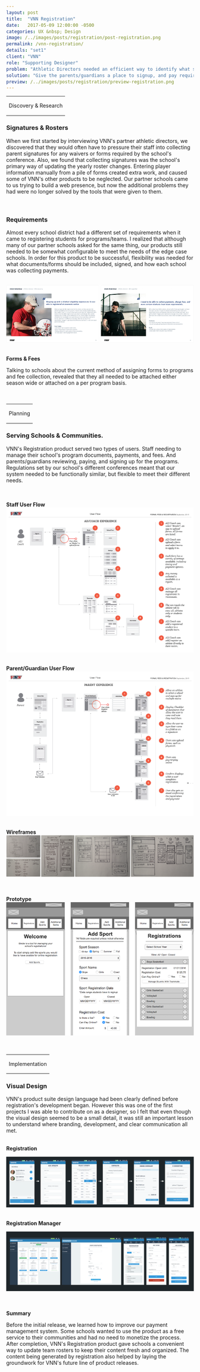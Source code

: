 ```yaml
---
layout: post
title:  "VNN Registration"
date:   2017-05-09 12:00:00 -0500
categories: UX &nbsp; Design
image: /../images/posts/registration/post-registration.png
permalink: /vnn-registration/
details: "set1"
client: "VNN"
role: "Supporting Designer"
problem: "Athletic Directors needed an efficient way to identify what students were signed up for school programs in the current season."
solution: "Give the parents/guardians a place to signup, and pay required fees for all school programs."
preview: /../images/posts/registration/preview-registration.png
---
```

<table class="post-content-section-title">
  <tr>
    <td>
      <p class="section-title">Discovery & Research</p>
    </td>
  </tr>
</table>

### Signatures & Rosters

When we first started by interviewing VNN's partner athletic directors, we discovered that they would often have to pressure their staff into collecting parent signatures for any waivers or forms required by the school's conference. Also, we found that collecting signatures was the school's primary way of updating the yearly roster changes. Entering player information manually from a pile of forms created extra work, and caused some of VNN's other products to be neglected. Our partner schools came to us trying to build a web presence, but now the additional problems they had were no longer solved by the tools that were given to them.
<br>
<br>
<br>


### Requirements

Almost every school district had a different set of requirements when it came to registering students for programs/teams. I realized that although many of our partner schools asked for the same thing, our products still needed to be somewhat configurable to meet the needs of the edge case schools. In order for this product to be successful, flexibility was needed for what documents/forms should be included, signed, and how each school was collecting payments.
<br>
<br>

![Original Staff Personae](/../images/posts/registration/reg-personae.png)
<br>
<br>

**Forms & Fees**

Talking to schools about the current method of assigning forms to programs and fee collection, revealed that they all needed to be attached either season wide or attached on a per program basis.
<br>
<br>
<br>

<table class="post-content-section-title">
  <tr>
    <td>
      <p class="section-title">Planning</p>
    </td>
  </tr>
</table>

### Serving Schools & Communities.

VNN's Registration product served two types of users. Staff needing to manage their school's program documents, payments, and fees. And parents/guardians reviewing, paying, and signing up for the programs. Regulations set by our school's different conferences meant that our system needed to be functionally similar, but flexible to meet their different needs.
<br>
<br>
<br>

**Staff User Flow**
![Original Staff User Flows](/../images/posts/registration/userflow-ad.png)
<br>
<br>

**Parent/Guardian User Flow**
![Original Parent/Guardian Userflow](/../images/posts/registration/userflow-parent.png)
<br>
<br>

**Wireframes**
![registration prototype2](/../images/posts/registration/reg-wires.png)
<br>
<br>
<br>


**Prototype**
![registration prototype2](/../images/posts/registration/reg-prototype.png)
<br>
<br>
<br>

<table class="post-content-section-title">
  <tr>
    <td>
      <p class="section-title">Implementation</p>
    </td>
  </tr>
</table>

### Visual Design
VNN's product suite design language had been clearly defined before registration's development began. However this was one of the first projects I was able to contribute on as a designer, so I felt that even though the visual design seemed to be a small detail, it was still an important lesson to understand where branding, development, and clear communication all met.
<br>
<br>

**Registration**

![registration prototype2](/../images/posts/registration/reg-design.png)
<br>
<br>

**Registration Manager**

![Registration Manager Design Examples](/../images/posts/registration/reg-man-designs.png)
<br>
<br>
<br>

**Summary**

Before the initial release, we learned how to improve our payment management system. Some schools wanted to use the product as a free service to their communities and had no need to monetize the process. After completion, VNN's Registration product gave schools a convenient way to update team rosters to keep their content fresh and organized. The content being generated by registration also helped by laying the groundwork for VNN's future line of product releases.
<br>
<br>
<br>

